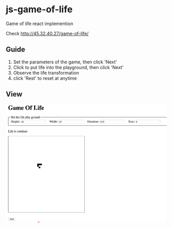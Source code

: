 # js-game-of-life
Game of life react implemention

Check http://45.32.40.27/game-of-life/

## Guide
1. Set the parameters of the game, then click 'Next'
2. Click to put life into the playground, then click 'Next'
3. Observe the life transformation
4. click 'Rest' to reset at anytime

## View
![view of the game](/view.jpg "view of the game")
